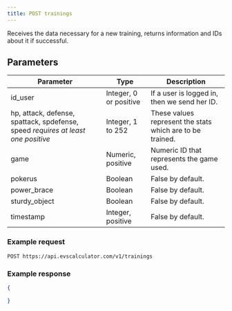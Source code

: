 ```yaml
---
title: POST trainings
---
```



Receives the data necessary for a new training, returns information and IDs about it if successful.

## Parameters

Parameter   | Type            | Description
---- | ---- | ---- 
id_user     | Integer, 0 or positive  | If a user is logged in, then we send her ID.
hp, attack, defense, spattack, spdefense, speed _requires at least one positive_ |  Integer, 1 to 252 | These values represent the stats which are to be trained.
game      |  Numeric, positive    | Numeric ID that represents the game used. 
pokerus     |  Boolean          | False by default.
power_brace   |  Boolean          | False by default.
sturdy_object   |  Boolean          | False by default.
timestamp     |  Integer, positive    | False by default.

### Example request 

`POST https://api.evscalculator.com/v1/trainings`

### Example response

```json
{
	
}
```